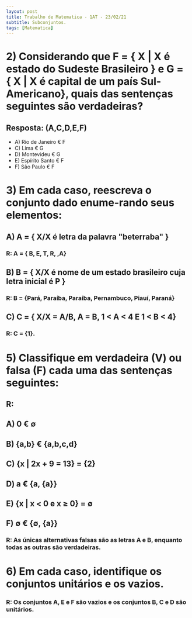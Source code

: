 ```yaml
---
layout: post
title: Trabalho de Matematica - 1AT - 23/02/21
subtitle: Subconjuntos.
tags: [Matematica]
---
```


# 2) Considerando que F = { X | X é estado do Sudeste Brasileiro } e G = { X | X é capital de um país Sul-Americano}, quais das sentenças seguintes são verdadeiras?

## Resposta: (A,C,D,E,F)
* A) Rio de Janeiro € F
* C) Lima € G
* D) Montevideu € G
* E) Espírito Santo €  F
* F) São Paulo € F

# 3) Em cada caso, reescreva o conjunto dado enume-rando seus elementos:

## A) A = { X/X é letra da palavra "beterraba" } 

### R: A = { B, E, T, R, ,A}

## B) B = { X/X é nome de um estado brasileiro cuja letra inicial é P }

### R: B = {Pará, Paraíba, Paraíba, Pernambuco, Piauí, Paraná} 

## C) C = { X/X = A/B, A = B, 1 < A < 4 E 1 < B < 4}

### R: C = {1}.

# 5) Classifique em verdadeira (V) ou falsa (F) cada uma das sentenças seguintes:


## R: 

## A) 0 € ∅

## B) {a,b} € {a,b,c,d}

## C) {x | 2x + 9 = 13} = {2}

## D) a € {a, {a}}

## E) {x | x < 0 e x ≥ 0} = ∅

## F) ∅ € {∅, {a}}

### R: As únicas alternativas falsas são as letras A e B, enquanto todas as outras são verdadeiras.

# 6) Em cada caso, identifique os conjuntos unitários e os vazios.

### R: Os conjuntos A, E e F são vazios e os conjuntos B, C e D são unitários.
